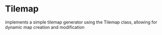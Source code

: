 # Tilemap
implements a simple tilemap generator using the Tilemap class, allowing for dynamic map creation and modification
